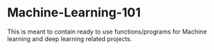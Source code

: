 # Machine-Learning-101
This is meant to contain ready to use functions/programs for Machine learning and deep learning related projects.
